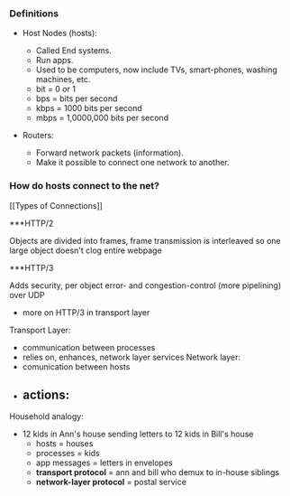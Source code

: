 ### Definitions
- Host Nodes (hosts):
	- Called End systems.
	- Run apps.
	- Used to be computers, now include TVs, smart-phones, washing machines, etc.
	- bit = 0 or 1
	- bps = bits per second
	- kbps = 1000 bits per second
	- mbps = 1,0000,000 bits per second

- Routers:
	- Forward network packets (information).
	- Make it possible to connect one network to another.
### How do hosts connect to the net?
[[Types of Connections]]

***HTTP/2

Objects are divided into frames, frame transmission is interleaved so one large object doesn't clog entire webpage

***HTTP/3

Adds security, per object error- and congestion-control (more pipelining) over UDP
- more on HTTP/3 in transport layer

Transport Layer:
- communication between processes
- relies on, enhances, network layer services
Network layer:
- comunication between hosts
- actions:
	- 

Household analogy:
- 12 kids in Ann's house sending letters to 12 kids in Bill's house
	- hosts = houses
	- processes = kids
	- app messages = letters in envelopes
	- __transport protocol__ = ann and bill who demux to in-house siblings
	- __network-layer protocol__ = postal service